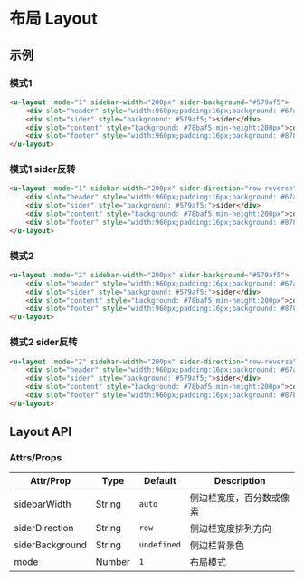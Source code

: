 # 布局 Layout
## 示例
### 模式1
``` html
<u-layout :mode="1" sidebar-width="200px" sider-background="#579af5">
	<div slot="header" style="width:960px;padding:16px;background: #67aaf5;">Header</div>
	<div slot="sider" style="background: #579af5;">sider</div>
	<div slot="content" style="background: #78baf5;min-height:200px">content</div>
	<div slot="footer" style="width:960px;padding:16px;background: #878ad5;">footer</div>
</u-layout>
```
### 模式1 sider反转
``` html
<u-layout :mode="1" sidebar-width="200px" sider-direction="row-reverse" sider-background="#579af5">
	<div slot="header" style="width:960px;padding:16px;background: #67aaf5;">Header</div>
	<div slot="sider" style="background: #579af5;">sider</div>
	<div slot="content" style="background: #78baf5;min-height:200px">content</div>
	<div slot="footer" style="width:960px;padding:16px;background: #878ad5;">footer</div>
</u-layout>
```
### 模式2
``` html
<u-layout :mode="2" sidebar-width="200px" sider-background="#579af5">
	<div slot="header" style="width:960px;padding:16px;background: #67aaf5;">Header</div>
	<div slot="sider" style="background: #579af5;">sider</div>
	<div slot="content" style="background: #78baf5;min-height:200px">content</div>
	<div slot="footer" style="width:960px;padding:16px;background: #878ad5;">footer</div>
</u-layout>
```
### 模式2 sider反转
``` html
<u-layout :mode="2" sidebar-width="200px" sider-direction="row-reverse" sider-background="#579af5">
	<div slot="header" style="width:960px;padding:16px;background: #67aaf5;">Header</div>
	<div slot="sider" style="background: #579af5;">sider</div>
	<div slot="content" style="background: #78baf5;min-height:200px">content</div>
	<div slot="footer" style="width:960px;padding:16px;background: #878ad5;">footer</div>
</u-layout>
```

## Layout API
### Attrs/Props

| Attr/Prop | Type | Default | Description |
| --------- | ---- | ------- | ----------- |
| sidebarWidth | String | `auto` | 侧边栏宽度，百分数或像素 |
| siderDirection | String | `row` | 侧边栏宽度排列方向 |
| siderBackground | String | `undefined` | 侧边栏背景色 |
| mode | Number | `1` | 布局模式 |